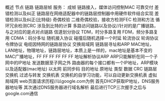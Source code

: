 概述
    节点
    链路
    链路层帧
    服务：
        成帧
        链路接入，媒体访问控制MAC
        可靠交付
        差错检测以及纠正
    链路层在网络适配器中的链路层控制器中用硬件软件结合实现
差错检测以及纠正(比特级)
    奇偶校验
    二维奇偶校验，接收方检测FEC
    检测和方法
    循环冗余检测CRC
        涉及到比特的计算
多路访问链路以及协议//针对的是广播链路，与之对应的是点对点链路
    信道划分协议
        TDM，时分多路复用
        FDM，频分多路复用
        CDMA：码分多址
    随机接入协议
        碰撞后随机选择一个时延
    轮流协议
        轮询协议
        令牌协议
    电缆因特网的链路层协议
交换局域网
    链路层寻址和ARP
        MAC地址，LAN地址，物理地址，链路层地址，本质上是一样的，mac地址是基本不变的
        MAC广播地址，FF FF FF FF FF FF
        地址解析协议ARP
            ARP只能解析在同一个子网中的IP地址
            发送数据至子网之外
                路由器的每个接口都有一个IP地址，ARP模块以及适配器(mac地址)
    以太网
        前同步码 目的地址 原地址 类型 数据 CRC
    链路层交换机
        过滤与转发
        交换机表
        交换机的自学习功能，可以自动更新交换机表
    虚拟局域网
web页面请求历程//以google.com为例
    首先DHCP获取IP地址，DNS服务器地址等
    其次通过DNS服务器进行域名解析
    最后进行TCP三次握手之后与google.com通信